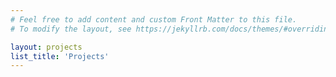 ```yaml
---
# Feel free to add content and custom Front Matter to this file.
# To modify the layout, see https://jekyllrb.com/docs/themes/#overriding-theme-defaults

layout: projects
list_title: 'Projects'
---
```

